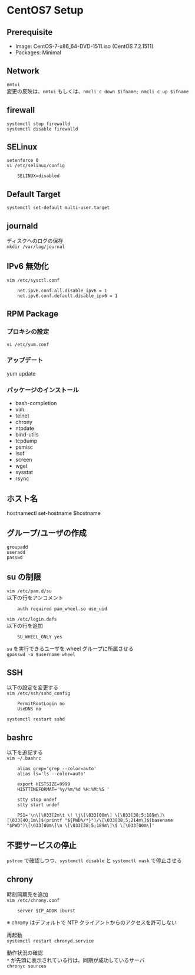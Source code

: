 # CentOS7 Setup

## Prerequisite
 - Image: CentOS-7-x86_64-DVD-1511.iso (CentOS 7.2.1511)
 - Packages: Minimal


## Network
`nmtui`  
変更の反映は、`nmtui` もしくは、`nmcli c down $ifname; nmcli c up $ifname`


## firewall
`systemctl stop firewalld`  
`systemctl disable firewalld`  


## SELinux
`setenforce 0`  
`vi /etc/selinux/config`  
```
    SELINUX=disabled
```


## Default Target
`systemctl set-default multi-user.target`


## journald
ディスクへのログの保存  
`mkdir /var/log/journal`


## IPv6 無効化
`vim /etc/sysctl.conf`
```
    net.ipv6.conf.all.disable_ipv6 = 1
    net.ipv6.conf.default.disable_ipv6 = 1
```


## RPM Package
### プロキシの設定
`vi /etc/yum.conf`

### アップデート
yum update

### パッケージのインストール
- bash-completion
- vim
- telnet
- chrony
- ntpdate
- bind-utils
- tcpdump
- psmisc
- lsof
- screen
- wget
- sysstat
- rsync


## ホスト名
hostnamectl set-hostname $hostname


## グループ/ユーザの作成
`groupadd`  
`useradd`  
`passwd`


## su の制限
`vim /etc/pam.d/su`  
以下の行をアンコメント
```
    auth required pam_wheel.so use_uid
```

`vim /etc/login.defs`  
以下の行を追加
```
    SU_WHEEL_ONLY yes  
```

`su` を実行できるユーザを wheel グループに所属させる  
`gpasswd -a $username wheel`


## SSH
以下の設定を変更する  
`vim /etc/ssh/sshd_config`
```
    PermitRootLogin no
    UseDNS no
```
`systemctl restart sshd`


## bashrc
以下を追記する  
`vim ~/.bashrc`
```
    alias grep='grep --color=auto'
    alias ls='ls --color=auto'
    
    export HISTSIZE=9999
    HISTTIMEFORMAT='%y/%m/%d %H:%M:%S '
    
    stty stop undef
    stty start undef

    PS1='\n\[\033[2m\t \! \j\[\033[00m\] \[\033[38;5;189m\]\[\033[40;1m\]$(printf "${PWD%/*}")/\[\033[38;5;214m\]$(basename "$PWD")\[\033[00m\]\n \[\033[38;5;189m\]\$ \[\033[00m\]'
```

## 不要サービスの停止
`pstree` で確認しつつ、`systemctl disable` と `systemctl mask` で停止させる  


## chrony
時刻同期先を追加  
`vim /etc/chrony.conf`  
```
    server $IP_ADDR iburst
```
※ chrony はデフォルトで NTP クライアントからのアクセスを許可しない

再起動  
`systemctl restart chronyd.service`

動作状況の確認  
`*` が先頭に表示されている行は、同期が成功しているサーバ  
`chronyc sources`  


